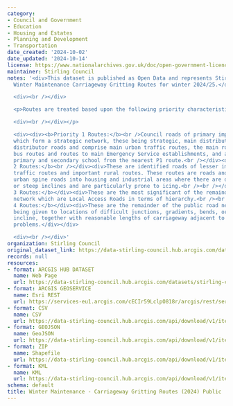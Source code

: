 ```yaml
---
category:
- Council and Government
- Education
- Housing and Estates
- Planning and Development
- Transportation
date_created: '2024-10-02'
date_updated: '2024-10-14'
license: https://www.nationalarchives.gov.uk/doc/open-government-licence/version/3/
maintainer: Stirling Council
notes: '<div>This dataset is published as Open Data and represents Stirling Council''s
  Winter Maintenance Carriageway Gritting Routes for winter 2024/25.</div>

  <div><br /></div>

  <p>Routes are treated based upon the following priority characteristics;

  <div><br /></div></p>

  <div><div><b>Priority 1 Routes:</b><br />Council roads of primary importance and
  which form a strategic network, these being strategic, main distributor and secondary
  distributor roads and comprise main urban traffic routes, the main routes to schools,
  bus routes and routes to main Emergency Service establishments, and a route to each
  primary and secondary school from the nearest P1 route.<br /></div><div><br /></div><div><b>Priority
  2 Routes:</b><br /></div><div>These are identified roads of lesser importance as
  traffic routes and important rural routes. These routes are roads and include main
  urban spine roads into housing and industrial areas where there are difficult bends
  or steep inclines and are particularly prone to icing.<br /><br /></div><div><b>Priority
  3 Routes:</b></div><div>These are the most significant of the remainder of the road
  network which are Local Access Roads in terms of hierarchy.<br /><br /></div><div><b>Priority
  4 Routes:</b></div><div>These are the remainder of the public road network, priority
  being given to locations of difficult junctions, gradients, bends, or short, sharp
  incline, together with reasonable lengths of carriageway adjacent to these specific
  problems.</div></div>

  <div><br /></div>'
organization: Stirling Council
original_dataset_link: https://data-stirling-council.hub.arcgis.com/datasets/stirling-council::winter-maintenance-carriageway-gritting-routes-2024-public
records: null
resources:
- format: ARCGIS HUB DATASET
  name: Web Page
  url: https://data-stirling-council.hub.arcgis.com/datasets/stirling-council::winter-maintenance-carriageway-gritting-routes-2024-public
- format: ARCGIS GEOSERVICE
  name: Esri REST
  url: https://services-eu1.arcgis.com/cECIr59LclpO818r/arcgis/rest/services/Winter_Maintenance_Carriageway_Gritting_Routes_2024_Public/FeatureServer/0
- format: CSV
  name: CSV
  url: https://data-stirling-council.hub.arcgis.com/api/download/v1/items/e9c7ce09897c4fbbb1efc4f46c6834f7/csv?layers=0
- format: GEOJSON
  name: GeoJSON
  url: https://data-stirling-council.hub.arcgis.com/api/download/v1/items/e9c7ce09897c4fbbb1efc4f46c6834f7/geojson?layers=0
- format: ZIP
  name: Shapefile
  url: https://data-stirling-council.hub.arcgis.com/api/download/v1/items/e9c7ce09897c4fbbb1efc4f46c6834f7/shapefile?layers=0
- format: KML
  name: KML
  url: https://data-stirling-council.hub.arcgis.com/api/download/v1/items/e9c7ce09897c4fbbb1efc4f46c6834f7/kml?layers=0
schema: default
title: Winter Maintenance - Carriageway Gritting Routes (2024) Public
---
```

